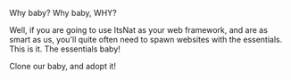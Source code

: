 Why baby? Why baby, WHY?

Well, if you are going to use ItsNat as your web framework, and are as smart as us, you'll quite often need to spawn websites with the essentials. This is it. The essentials baby!

Clone our baby, and adopt it! 
